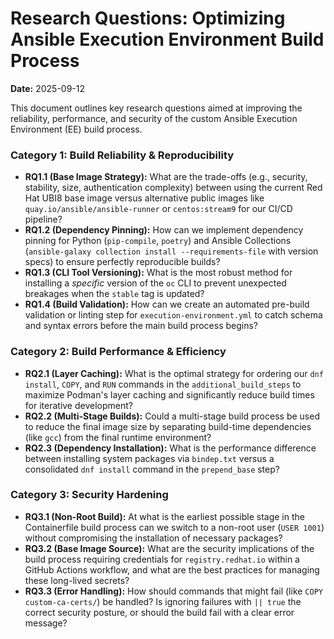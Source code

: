 # Research Questions: Optimizing Ansible Execution Environment Build Process

**Date:** 2025-09-12

This document outlines key research questions aimed at improving the reliability, performance, and security of the custom Ansible Execution Environment (EE) build process.

### Category 1: Build Reliability & Reproducibility

*   **RQ1.1 (Base Image Strategy):** What are the trade-offs (e.g., security, stability, size, authentication complexity) between using the current Red Hat UBI8 base image versus alternative public images like `quay.io/ansible/ansible-runner` or `centos:stream9` for our CI/CD pipeline?
*   **RQ1.2 (Dependency Pinning):** How can we implement dependency pinning for Python (`pip-compile`, `poetry`) and Ansible Collections (`ansible-galaxy collection install --requirements-file` with version specs) to ensure perfectly reproducible builds?
*   **RQ1.3 (CLI Tool Versioning):** What is the most robust method for installing a *specific* version of the `oc` CLI to prevent unexpected breakages when the `stable` tag is updated?
*   **RQ1.4 (Build Validation):** How can we create an automated pre-build validation or linting step for `execution-environment.yml` to catch schema and syntax errors before the main build process begins?

### Category 2: Build Performance & Efficiency

*   **RQ2.1 (Layer Caching):** What is the optimal strategy for ordering our `dnf install`, `COPY`, and `RUN` commands in the `additional_build_steps` to maximize Podman's layer caching and significantly reduce build times for iterative development?
*   **RQ2.2 (Multi-Stage Builds):** Could a multi-stage build process be used to reduce the final image size by separating build-time dependencies (like `gcc`) from the final runtime environment?
*   **RQ2.3 (Dependency Installation):** What is the performance difference between installing system packages via `bindep.txt` versus a consolidated `dnf install` command in the `prepend_base` step?

### Category 3: Security Hardening

*   **RQ3.1 (Non-Root Build):** At what is the earliest possible stage in the Containerfile build process can we switch to a non-root user (`USER 1001`) without compromising the installation of necessary packages?
*   **RQ3.2 (Base Image Source):** What are the security implications of the build process requiring credentials for `registry.redhat.io` within a GitHub Actions workflow, and what are the best practices for managing these long-lived secrets?
*   **RQ3.3 (Error Handling):** How should commands that might fail (like `COPY custom-ca-certs/`) be handled? Is ignoring failures with `|| true` the correct security posture, or should the build fail with a clear error message?
